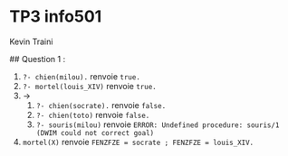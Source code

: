 # TP3 info501

Kevin Traini

## Question 1 :

1. `?- chien(milou).` renvoie `true.`
2. `?- mortel(louis_XIV)` renvoie `true.`
3. ->
   1. `?- chien(socrate).` renvoie `false.`
   2. `?- chien(toto)` renvoie `false.`
   3. `?- souris(milou)` renvoie `ERROR: Undefined procedure: souris/1 (DWIM could not correct goal)`
4. `mortel(X)` renvoie `FENZFZE = socrate ; FENZFZE = louis_XIV.`
